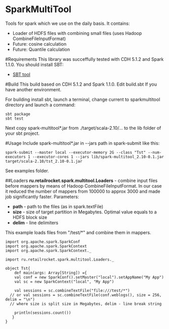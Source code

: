 SparkMultiTool
==============

Tools for spark which we use on the daily basis.
It contains:
* Loader of HDFS files with combining small files (uses Hadoop CombineFileInputFormat)
* Future: cosine calculation
* Future: Quantile calculation

#Requirements
This library was succeffully tested with CDH 5.1.2 and Spark 1.1.0.
You should install SBT:
* [SBT tool](www.scala-sbt.org/download.html)


#Build
This build based on CDH 5.1.2 and Spark 1.1.0. Edit build.sbt If you have another environment.

For building install sbt, launch a terminal, change current to sparkmultitool directory  and launch a command:

```
sbt package
sbt test
```
Next copy spark-multitool*.jar from ./target/scala-2.10/...  to the lib folder of your sbt project.

#Usage
Include spark-multitool*.jar in --jars path in spark-submit like this:
```
spark-submit --master local --executor-memory 2G --class "Tst" --num-executors 1 --executor-cores 1 --jars lib/spark-multitool_2.10-0.1.jar target/scala-2.10/tst_2.10-0.1.jar

```
See examples folder.

##Loaders
**ru.retailrocket.spark.multitool.Loaders** - combine input files before mappers by means of Hadoop CombineFileInputFormat. In our case it reduced the number of mappers from 100000 to approx 3000 and made job significantly faster.
Parameters:
* **path** - path to the files (as in spark.textFile)
* **size** - size of target partition in Megabytes. Optimal value equals to a HDFS block size
* **delim** - line delimiters

This example loads files from "/test/*" and combine them in mappers.
```
import org.apache.spark.SparkConf
import org.apache.spark.SparkContext
import org.apache.spark.SparkContext._

import ru.retailrocket.spark.multitool.Loaders._

object Tst{
	def main(args: Array[String]) ={
	val conf = new SparkConf().setMaster("local").setAppName("My App")
	val sc = new SparkContext("local", "My App")

	val sessions = sc.combineTextFile("file:///test/*")
  // or val sessions = sc.combineTextFile(conf.weblogs(), size = 256, delim = "\n")
  // where size is split size in Megabytes, delim - line break string

	println(sessions.count())
   }
}

```
